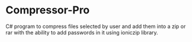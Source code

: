 # Compressor-Pro
C# program to compress files selected by user and add them into a zip or rar with the ability to add passwords in it using ioniczip library.
